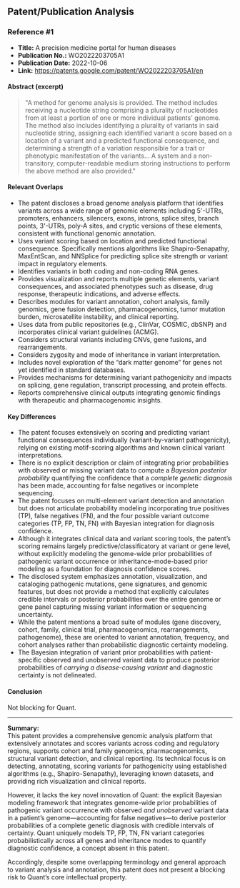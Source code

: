 ## Patent/Publication Analysis

### Reference #1

- **Title:** A precision medicine portal for human diseases  
- **Publication No.:** WO2022203705A1  
- **Publication Date:** 2022-10-06  
- **Link:** https://patents.google.com/patent/WO2022203705A1/en  

#### Abstract (excerpt)

> "A method for genome analysis is provided. The method includes receiving a nucleotide string comprising a plurality of nucleotides from at least a portion of one or more individual patients' genome. The method also includes identifying a plurality of variants in said nucleotide string, assigning each identified variant a score based on a location of a variant and a predicted functional consequence, and determining a strength of a variation responsible for a trait or phenotypic manifestation of the variants... A system and a non-transitory, computer-readable medium storing instructions to perform the above method are also provided."

#### Relevant Overlaps

- The patent discloses a broad genome analysis platform that identifies variants across a wide range of genomic elements including 5'-UTRs, promoters, enhancers, silencers, exons, introns, splice sites, branch points, 3'-UTRs, poly-A sites, and cryptic versions of these elements, consistent with functional genomic annotation.  
- Uses variant scoring based on location and predicted functional consequence. Specifically mentions algorithms like Shapiro-Senapathy, MaxEntScan, and NNSplice for predicting splice site strength or variant impact in regulatory elements.  
- Identifies variants in both coding and non-coding RNA genes.  
- Provides visualization and reports multiple genetic elements, variant consequences, and associated phenotypes such as disease, drug response, therapeutic indications, and adverse effects.  
- Describes modules for variant annotation, cohort analysis, family genomics, gene fusion detection, pharmacogenomics, tumor mutation burden, microsatellite instability, and clinical reporting.  
- Uses data from public repositories (e.g., ClinVar, COSMIC, dbSNP) and incorporates clinical variant guidelines (ACMG).  
- Considers structural variants including CNVs, gene fusions, and rearrangements.  
- Considers zygosity and mode of inheritance in variant interpretation.  
- Includes novel exploration of the “dark matter genome” for genes not yet identified in standard databases.  
- Provides mechanisms for determining variant pathogenicity and impacts on splicing, gene regulation, transcript processing, and protein effects.  
- Reports comprehensive clinical outputs integrating genomic findings with therapeutic and pharmacogenomic insights.

#### Key Differences

- The patent focuses extensively on scoring and predicting variant functional consequences individually (variant-by-variant pathogenicity), relying on existing motif-scoring algorithms and known clinical variant interpretations.  
- There is no explicit description or claim of integrating prior probabilities with observed or missing variant data to compute a *Bayesian posterior probability* quantifying the confidence that a *complete genetic diagnosis* has been made, accounting for false negatives or incomplete sequencing.  
- The patent focuses on multi-element variant detection and annotation but does not articulate probability modeling incorporating true positives (TP), false negatives (FN), and the four possible variant outcome categories (TP, FP, TN, FN) with Bayesian integration for diagnosis confidence.  
- Although it integrates clinical data and variant scoring tools, the patent’s scoring remains largely predictive/classificatory at variant or gene level, without explicitly modeling the genome-wide prior probabilities of pathogenic variant occurrence or inheritance-mode-based prior modeling as a foundation for diagnosis confidence scores.  
- The disclosed system emphasizes annotation, visualization, and cataloging pathogenic mutations, gene signatures, and genomic features, but does not provide a method that explicitly calculates credible intervals or posterior probabilities over the entire genome or gene panel capturing missing variant information or sequencing uncertainty.  
- While the patent mentions a broad suite of modules (gene discovery, cohort, family, clinical trial, pharmacogenomics, rearrangements, pathogenome), these are oriented to variant annotation, frequency, and cohort analyses rather than probabilistic diagnostic certainty modeling.  
- The Bayesian integration of variant prior probabilities with patient-specific observed and unobserved variant data to produce posterior probabilities of *carrying a disease-causing variant* and diagnostic certainty is not delineated.

#### Conclusion

Not blocking for Quant.

---

**Summary:**  
This patent provides a comprehensive genomic analysis platform that extensively annotates and scores variants across coding and regulatory regions, supports cohort and family genomics, pharmacogenomics, structural variant detection, and clinical reporting. Its technical focus is on detecting, annotating, scoring variants for pathogenicity using established algorithms (e.g., Shapiro-Senapathy), leveraging known datasets, and providing rich visualization and clinical reports.

However, it lacks the key novel innovation of Quant: the explicit Bayesian modeling framework that integrates genome-wide prior probabilities of pathogenic variant occurrence with observed *and unobserved* variant data in a patient’s genome—accounting for false negatives—to derive posterior probabilities of a complete genetic diagnosis with credible intervals of certainty. Quant uniquely models TP, FP, TN, FN variant categories probabilistically across all genes and inheritance modes to quantify diagnostic confidence, a concept absent in this patent.

Accordingly, despite some overlapping terminology and general approach to variant analysis and annotation, this patent does not present a blocking risk to Quant’s core intellectual property.
